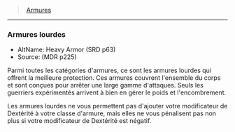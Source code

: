﻿---
!GenericItem
Id: armor_hd.md#armures-lourdes
ParentLink: armor_hd.md#armures
Name: Armures lourdes
ParentName: Armures
NameLevel: 3
AltName: Heavy Armor (SRD p63)
Source: (MDR p225)
Attributes: {}
---
> [Armures](hd_armor.md)

---

### Armures lourdes

- AltName: Heavy Armor (SRD p63)
- Source: (MDR p225)

Parmi toutes les catégories d'armures, ce sont les armures lourdes qui offrent la meilleure protection. Ces armures couvrent l'ensemble du corps et sont conçues pour arrêter une large gamme d'attaques. Seuls les guerriers expérimentés arrivent à bien en gérer le poids et l'encombrement.

Les armures lourdes ne vous permettent pas d'ajouter votre modificateur de Dextérité à votre classe d'armure, mais elles ne vous pénalisent pas non plus si votre modificateur de Dextérité est négatif.


